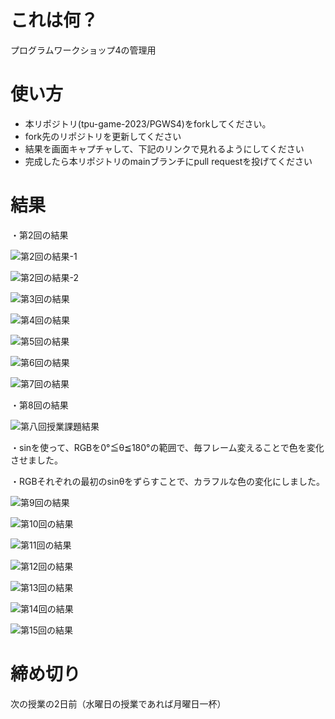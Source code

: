 # これは何？
プログラムワークショップ4の管理用

# 使い方

- 本リポジトリ(tpu-game-2023/PGWS4)をforkしてください。
- fork先のリポジトリを更新してください
- 結果を画面キャプチャして、下記のリンクで見れるようにしてください
- 完成したら本リポジトリのmainブランチにpull requestを投げてください

# 結果

・第2回の結果









![第2回の結果-1](https://github.com/shun-chi-man/PGWS4/assets/146050674/89392057-0ead-4ad0-8b50-dada79066be0)


![第2回の結果-2](https://github.com/shun-chi-man/PGWS4/assets/146050674/a95612fd-29fb-4150-bb4a-2135e0072e24)

![第3回の結果](???.png)

![第4回の結果](???.png)

![第5回の結果](???.png)

![第6回の結果](???.png)

![第7回の結果](???.png)

・第8回の結果









![第八回授業課題結果](https://github.com/shun-chi-man/PGWS4/assets/146050674/af54ef81-5b82-4fcb-89c8-34f3ef2be69d)

・sinを使って、RGBを0°≦θ≦180°の範囲で、毎フレーム変えることで色を変化させました。

・RGBそれぞれの最初のsinθをずらすことで、カラフルな色の変化にしました。

![第9回の結果](???.png)

![第10回の結果](???.png)

![第11回の結果](???.png)

![第12回の結果](???.png)

![第13回の結果](???.png)

![第14回の結果](???.png)

![第15回の結果](???.png)

# 締め切り
次の授業の2日前（水曜日の授業であれば月曜日一杯）
